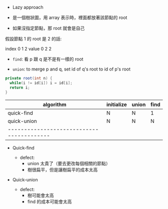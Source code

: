 
- Lazy approach

- 是一個樹狀圖，用 array 表示時，裡面都放著該節點的 root

- 如果沒指定節點，那 root 就會是自己

假設節點 1 的 root 是 2 的話:

index 0 1 2
value 0 2 2

- `find`: 看 p 跟 q 是不是有一樣的 root

- `union`: to merge p and q, set id of q's root to id of p's root

```java
private root(int n) {
  while(i != id[i]) i = id[i];
  return i;
}
```


|  algorithm  | initialize | union | find |
|-------------|------------|-------|------|
|  quick-find |     N      |   N   |  1   |
| quick-union |     N      |   N   |  N   |
|-----------------------------------------|


- Quick-find 
  - defect:
    - union 太貴了（要去更改每個相關的節點）
    - 樹很扁平，但是讓樹扁平的成本太高

- Quick-union
  - defect:
    - 樹可能會太高
    - find 的成本可能會太高


